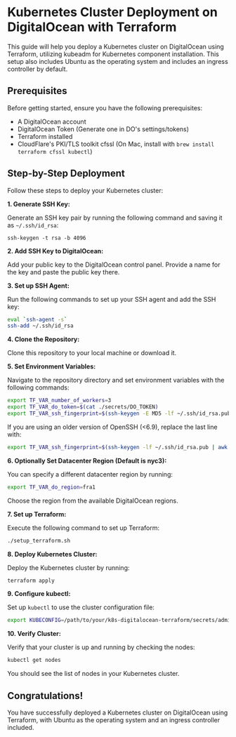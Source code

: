 # Kubernetes Cluster Deployment on DigitalOcean with Terraform

This guide will help you deploy a Kubernetes cluster on DigitalOcean using Terraform, utilizing kubeadm for Kubernetes component installation. This setup also includes Ubuntu as the operating system and includes an ingress controller by default.

## Prerequisites

Before getting started, ensure you have the following prerequisites:

- A DigitalOcean account
- DigitalOcean Token (Generate one in DO's settings/tokens)
- Terraform installed
- CloudFlare's PKI/TLS toolkit cfssl (On Mac, install with `brew install terraform cfssl kubectl`)

## Step-by-Step Deployment

Follow these steps to deploy your Kubernetes cluster:

**1. Generate SSH Key:**

Generate an SSH key pair by running the following command and saving it as `~/.ssh/id_rsa`:

```
ssh-keygen -t rsa -b 4096
```

**2. Add SSH Key to DigitalOcean:**

Add your public key to the DigitalOcean control panel. Provide a name for the key and paste the public key there.

**3. Set up SSH Agent:**

Run the following commands to set up your SSH agent and add the SSH key:

```bash
eval `ssh-agent -s`
ssh-add ~/.ssh/id_rsa
```

**4. Clone the Repository:**

Clone this repository to your local machine or download it.

**5. Set Environment Variables:**

Navigate to the repository directory and set environment variables with the following commands:

```bash
export TF_VAR_number_of_workers=3
export TF_VAR_do_token=$(cat ./secrets/DO_TOKEN)
export TF_VAR_ssh_fingerprint=$(ssh-keygen -E MD5 -lf ~/.ssh/id_rsa.pub | awk '{print $2}' | sed 's/MD5://g')
```

If you are using an older version of OpenSSH (<6.9), replace the last line with:

```bash
export TF_VAR_ssh_fingerprint=$(ssh-keygen -lf ~/.ssh/id_rsa.pub | awk '{print $2}')
```

**6. Optionally Set Datacenter Region (Default is nyc3):**

You can specify a different datacenter region by running:

```bash
export TF_VAR_do_region=fra1
```

Choose the region from the available DigitalOcean regions.

**7. Set up Terraform:**

Execute the following command to set up Terraform:

```bash
./setup_terraform.sh
```

**8. Deploy Kubernetes Cluster:**

Deploy the Kubernetes cluster by running:

```bash
terraform apply
```

**9. Configure kubectl:**

Set up `kubectl` to use the cluster configuration file:

```bash
export KUBECONFIG=/path/to/your/k8s-digitalocean-terraform/secrets/admin.conf
```

**10. Verify Cluster:**

Verify that your cluster is up and running by checking the nodes:

```bash
kubectl get nodes
```

You should see the list of nodes in your Kubernetes cluster.

## Congratulations!

You have successfully deployed a Kubernetes cluster on DigitalOcean using Terraform, with Ubuntu as the operating system and an ingress controller included.
